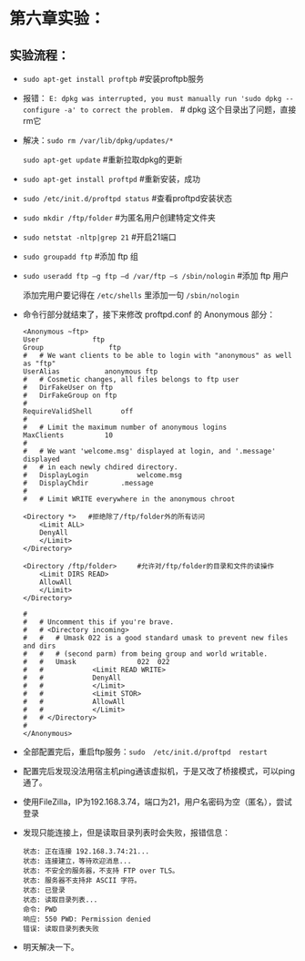 # 第六章实验：

## 实验流程：

- `sudo apt-get install proftpb` #安装proftpb服务

- 报错： `E: dpkg was interrupted, you must manually run 'sudo dpkg --configure -a' to correct the problem. ` # dpkg 这个目录出了问题，直接rm它

- 解决：`sudo rm /var/lib/dpkg/updates/*` 

    `sudo apt-get update` #重新拉取dpkg的更新

- `sudo apt-get install proftpd` #重新安装，成功

- `sudo /etc/init.d/proftpd status` #查看proftpd安装状态

- `sudo mkdir /ftp/folder` #为匿名用户创建特定文件夹

- `sudo netstat -nltp|grep 21` #开启21端口

- `sudo groupadd ftp` #添加 ftp 组

- `sudo useradd ftp –g ftp –d /var/ftp –s /sbin/nologin` #添加 ftp 用户

    添加完用户要记得在 `/etc/shells` 里添加一句 `/sbin/nologin` 

- 命令行部分就结束了，接下来修改 proftpd.conf 的 Anonymous 部分：

    ```
    <Anonymous ~ftp>
   User				ftp
   Group				ftp
    #   # We want clients to be able to login with "anonymous" as well as "ftp"
    UserAlias			anonymous ftp
    #   # Cosmetic changes, all files belongs to ftp user
    #   DirFakeUser	on ftp
    #   DirFakeGroup on ftp
    # 
    RequireValidShell		off
    # 
    #   # Limit the maximum number of anonymous logins
    MaxClients			10
    # 
    #   # We want 'welcome.msg' displayed at login, and '.message' displayed
    #   # in each newly chdired directory.
    #   DisplayLogin			welcome.msg
    #   DisplayChdir		.message
    # 
    #   # Limit WRITE everywhere in the anonymous chroot

    <Directory *>   #拒绝除了/ftp/folder外的所有访问
        <Limit ALL>
        DenyAll
        </Limit>
    </Directory>

    <Directory /ftp/folder>     #允许对/ftp/folder的目录和文件的读操作
        <Limit DIRS READ>
        AllowAll
        </Limit>
    </Directory>

    # 
    #   # Uncomment this if you're brave.
    #   # <Directory incoming>
    #   #   # Umask 022 is a good standard umask to prevent new files and dirs
    #   #   # (second parm) from being group and world writable.
    #   #   Umask				022  022
    #   #            <Limit READ WRITE>
    #   #            DenyAll
    #   #            </Limit>
    #   #            <Limit STOR>
    #   #            AllowAll
    #   #            </Limit>
    #   # </Directory>
    # 
    </Anonymous>
    ```

- 全部配置完后，重启ftp服务：`sudo  /etc/init.d/proftpd  restart`

- 配置完后发现没法用宿主机ping通该虚拟机，于是又改了桥接模式，可以ping通了。

- 使用FileZilla，IP为192.168.3.74，端口为21，用户名密码为空（匿名），尝试登录

- 发现只能连接上，但是读取目录列表时会失败，报错信息：

    ```
    状态:	正在连接 192.168.3.74:21...
    状态:	连接建立，等待欢迎消息...
    状态:	不安全的服务器，不支持 FTP over TLS。
    状态:	服务器不支持非 ASCII 字符。
    状态:	已登录
    状态:	读取目录列表...
    命令:	PWD
    响应:	550 PWD: Permission denied
    错误:	读取目录列表失败
    ```

- 明天解决一下。